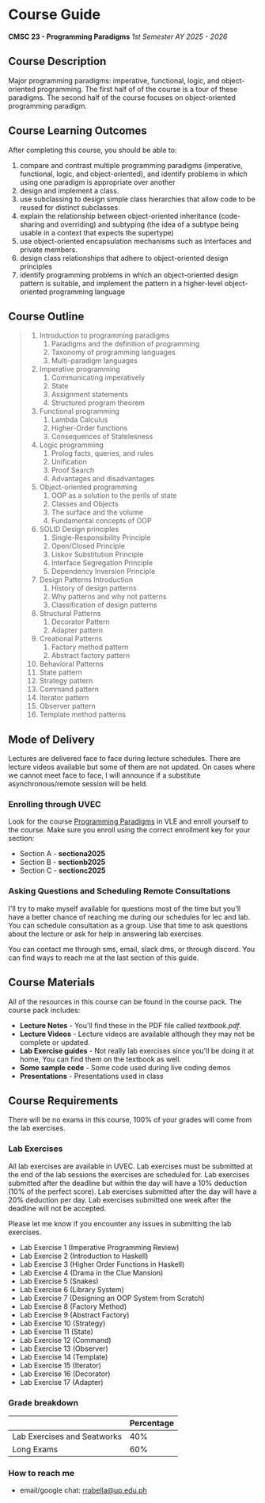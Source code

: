 # Course Guide

**CMSC 23 - Programming Paradigms** *1st Semester AY 2025 - 2026*

## Course Description

Major programming paradigms: imperative, functional, logic, and object-oriented programming. The first half of of the course is a tour of these paradigms. The second half of the course focuses on object-oriented programming paradigm.

## Course Learning Outcomes

After completing this course, you should be able to:

1. compare and contrast multiple programming paradigms (imperative, functional, logic, and object-oriented), and identify problems in which using one paradigm is appropriate over another
2. design and implement a class. 
3. use subclassing to design simple class hierarchies that allow code to be reused for distinct subclasses.
4. explain the relationship between object-oriented inheritance (code-sharing and overriding) and subtyping (the idea of a subtype being usable in a context that expects the supertype)
5. use object-oriented encapsulation mechanisms such as interfaces and private members.
6. design class relationships that adhere to object-oriented design principles
7. identify programming problems in which an object-oriented design pattern is suitable, and implement the pattern in a higher-level object-oriented programming language

## Course Outline

> 1. Introduction to programming paradigms
>    1. Paradigms and the definition of programming
>    2. Taxonomy of programming languages
>    3. Multi-paradigm languages
> 2. Imperative programming
>    1. Communicating imperatively
>    2. State
>    3. Assignment statements
>    4. Structured program theorem
> 3. Functional programming
>    1. Lambda Calculus
>    2. Higher-Order functions
>    3. Consequences of Statelesness
> 4. Logic programming
>    1. Prolog facts, queries, and rules
>    2. Unification
>    3. Proof Search
>    4. Advantages and disadvantages
> 5. Object-oriented programming
>    1. OOP as a solution to the perils of state
>    2. Classes and Objects
>    3. The surface and the volume
>    4. Fundamental concepts of OOP
> 6. SOLID Design principles
>    1. Single-Responsibility Principle
>    2. Open/Closed Principle
>    3. Liskov Substitution Principle
>    4. Interface Segregation Principle
>    5. Dependency Inversion Principle
> 7. Design Patterns Introduction
>    1. History of design patterns
>    2. Why patterns and why not patterns
>    3. Classification of design patterns
> 8. Structural Patterns
>    1. Decorator Pattern
>    2. Adapter pattern
> 9. Creational Patterns
>    1. Factory method pattern
>    2. Abstract factory pattern
> 10. Behavioral Patterns
>    1. State pattern
>    2. Strategy pattern
>    3. Command pattern
>    4. Iterator pattern
>    5. Observer pattern
>    6. Template method patterns

## Mode of Delivery

Lectures are delivered face to face during lecture schedules. There are lecture videos available but some of them are not updated. On cases where we cannot meet face to face, I will announce if a substitute asynchronous/remote session will be held.

### Enrolling through UVEC

Look for the course [Programming Paradigms](https://vle.upcebu.edu.ph/course/view.php?id=185) in VLE and enroll yourself to the course. Make sure you enroll using the correct enrollment key for your section:

- Section A - **sectiona2025**
- Section B - **sectionb2025**
- Section C - **sectionc2025**

### Asking Questions and Scheduling Remote Consultations

I'll try to make myself available for questions most of the time but you'll have a better chance of reaching me during our schedules for lec and lab. You can schedule consultation as a group. Use that time to ask questions about the lecture or ask for help in answering lab exercises.

You can contact me through sms, email, slack dms, or through discord. You can find ways to reach me at the last section of this guide.

## Course Materials

All of the resources in this course can be found in the course pack. The course pack includes:

- **Lecture Notes** - You'll find these in the PDF file called *textbook.pdf*. 
- **Lecture Videos** - Lecture videos are available although they may not be complete or updated.
- **Lab Exercise guides** - Not really lab exercises since you'll be doing it at home, You can find them on the textbook as well.
- **Some sample code** - Some code used during live coding demos
- **Presentations** - Presentations used in class

## Course Requirements

There will be no exams in this course, 100% of your grades will come from the lab exercises. 

### Lab Exercises

All lab exercises are available in UVEC. Lab exercises must be submitted at the end of the lab sessions the exercises are scheduled for. Lab exercises submitted after the deadline but within the day will have a 10% deduction (10% of the perfect score). Lab exercises submitted after the day will have a 20% deduction per day. Lab exercises submitted one week after the deadline will not be accepted.

Please let me know if you encounter any issues in submitting the lab exercises.

- Lab Exercise 1 (Imperative Programming Review)
- Lab Exercise 2 (Introduction to Haskell)
- Lab Exercise 3 (Higher Order Functions in Haskell)
- Lab Exercise 4 (Drama in the Clue Mansion)
- Lab Exercise 5 (Snakes)
- Lab Exercise 6 (Library System)
- Lab Exercise 7 (Designing an OOP System from Scratch)
- Lab Exercise 8 (Factory Method)
- Lab Exercise 9 (Abstract Factory)
- Lab Exercise 10 (Strategy)
- Lab Exercise 11 (State)
- Lab Exercise 12 (Command)
- Lab Exercise 13 (Observer)
- Lab Exercise 14 (Template)
- Lab Exercise 15 (Iterator)
- Lab Exercise 16 (Decorator)
- Lab Exercise 17 (Adapter)

### Grade breakdown

|     | Percentage  |
|-----| ----------- |
| Lab Exercises and Seatworks | 40% |
| Long Exams | 60% |

### How to reach me

- email/google chat: rrabella@up.edu.ph
